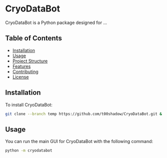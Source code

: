 # CryoDataBot

CryoDataBot is a Python package designed for ...

## Table of Contents

- [Installation](#installation)
- [Usage](#usage)
- [Project Structure](#project-structure)
- [Features](#features)
- [Contributing](#contributing)
- [License](#license)

## Installation

To install CryoDataBot:
```bash
git clone --branch temp https://github.com/t00shadow/CryoDataBot.git & cd CryoDataBot & pip install -r requirements.txt
```


## Usage
You can run the main GUI for CryoDataBot with the following command:

```bash
python -m cryodatabot
```
